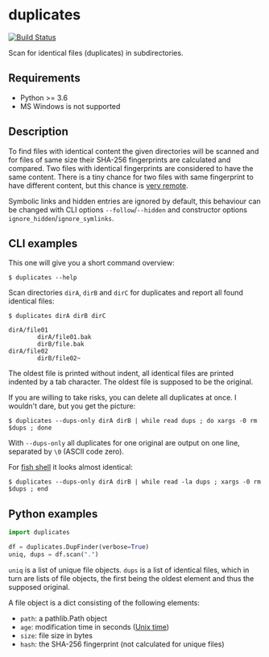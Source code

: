 # duplicates

[![Build Status](https://travis-ci.org/sniner/duplicates.svg?branch=master)](https://travis-ci.org/sniner/duplicates)

Scan for identical files (duplicates) in subdirectories.

## Requirements

* Python >= 3.6
* MS Windows is not supported

## Description

To find files with identical content the given directories will be scanned and
for files of same size their SHA-256 fingerprints are calculated and compared.
Two files with identical fingerprints are considered to have the same content.
There is a tiny chance for two files with same fingerprint to have different
content, but this chance is [very
remote](https://stackoverflow.com/questions/4014090).

Symbolic links and hidden entries are ignored by default, this behaviour can
be changed with CLI options `--follow`/`--hidden` and constructor options
`ignore_hidden`/`ignore_symlinks`.

## CLI examples

This one will give you a short command overview:

```console
$ duplicates --help
```

Scan directories `dirA`, `dirB` and `dirC` for duplicates and report all found
identical files:

```console
$ duplicates dirA dirB dirC

dirA/file01
        dirA/file01.bak
        dirB/file.bak
dirA/file02
        dirB/file02~
```

The oldest file is printed without indent, all identical files are printed
indented by a tab character. The oldest file is supposed to be the original.

If you are willing to take risks, you can delete all duplicates at once.
I wouldn't dare, but you get the picture:

```console
$ duplicates --dups-only dirA dirB | while read dups ; do xargs -0 rm $dups ; done
```

With `--dups-only` all duplicates for one original are output on one line,
separated by `\0` (ASCII code zero).

For [fish shell](https://fishshell.com/) it looks almost identical:

```console
$ duplicates --dups-only dirA dirB | while read -la dups ; xargs -0 rm $dups ; end
```

## Python examples

```python
import duplicates

df = duplicates.DupFinder(verbose=True)
uniq, dups = df.scan(".")
```

`uniq` is a list of unique file objects. `dups` is a list of identical files,
which in turn are lists of file objects, the first being the oldest element
and thus the supposed original.

A file object is a dict consisting of the following elements:

* `path`: a pathlib.Path object
* `age`: modification time in seconds ([Unix time](https://docs.python.org/3/library/os.html#os.stat_result))
* `size`: file size in bytes
* `hash`: the SHA-256 fingerprint (not calculated for unique files)

